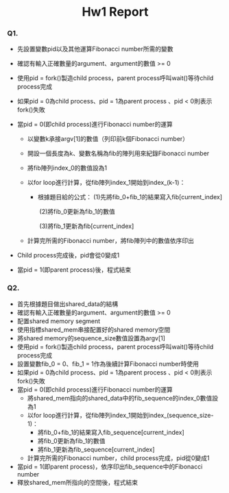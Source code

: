 <h1 align = "center">Hw1 Report</h1>

### Q1.

- 先設置變數pid以及其他運算Fibonacci number所需的變數

- 確認有輸入正確數量的argument、argument的數值 >= 0

- 使用pid = fork()製造child process，parent process呼叫wait()等待child process完成

- 如果pid = 0為child process、pid = 1為parent process 、pid < 0則表示fork()失敗

- 當pid = 0(即child process)進行Fibonacci number的運算

  - 以變數k承接argv[1]的數值（列印前k個Fibonacci number）

  - 開設一個長度為k、變數名稱為fib的陣列用來紀錄Fibonacci number

  - 將fib陣列index_0的數值設為1

  - 以for loop進行計算，從fib陣列index_1開始到index_(k-1)：

    - 根據題目給的公式： (1)先將fib_0+fib_1的結果寫入fib[current_index] 

      ​									(2)將fib_0更新為fib_1的數值

      ​									(3)將fib_1更新為fib[current_index] 

  - 計算完所需的Fibonacci number，將fib陣列中的數值依序印出

- Child process完成後，pid會從0變成1

- 當pid = 1(即parent process)後，程式結束

### Q2.

- 首先根據題目做出shared_data的結構
- 確認有輸入正確數量的argument、argument的數值 >= 0
- 配置shared memory segment
- 使用指標shared_mem串接配置好的shared memory空間
- 將shared memory的sequence_size數值設置為argv[1]
- 使用pid = fork()製造child process，parent process呼叫wait()等待child process完成
- 設置變數fib_0 = 0、fib_1 = 1作為後續計算Fibonacci number時使用
- 如果pid = 0為child process、pid = 1為parent process 、pid < 0則表示fork()失敗
- 當pid = 0(即child process)進行Fibonacci number的運算
  - 將shared_mem指向的shared_data中的fib_sequence的index_0數值設為1
  - 以for loop進行計算，從fib陣列index_1開始到index_(sequence_size-1)：
    - 將fib_0+fib_1的結果寫入fib_sequence[current_index]
    - 將fib_0更新為fib_1的數值
    - 將fib_1更新為fib_sequence[current_index]
  - 計算完所需的Fibonacci number，child process完成，pid從0變成1
- 當pid = 1(即parent process)，依序印出fib_sequence中的Fibonacci number
- 釋放shared_mem所指向的空間後，程式結束